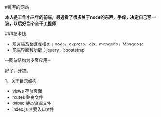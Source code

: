 #乱写的网站

**本人是工作小三年的前端，最近看了很多关于node的东西，手痒，决定自己写一波，以后好当个全干工程师**

###技术栈
- 服务端及数据库相关：node，express，ejs，mongodb，Mongoose
- 前端界面和功能：jquery，booststrap

--网站结构为多页应用--

好了，开搞。

1、关于目录结构
- views 存放页面
- routes 路由文件
- public 静态资源文件
- index.js 主要入口文件